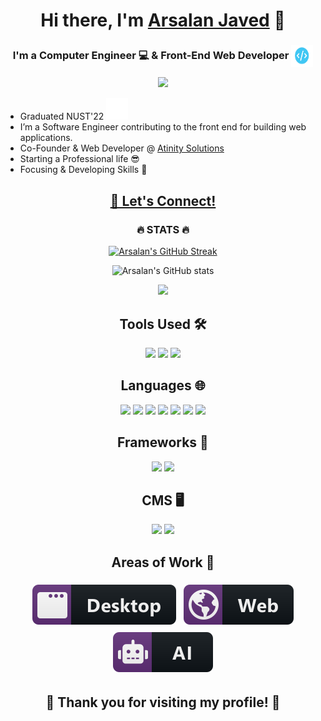 <!-- [![GitHub Streak](https://streak-stats.demolab.com/?user=Arsalan40&theme=react)](https://git.io/streak-stats) -->
<h1 align="center">Hi there, I'm <a href="https://arsalan40.github.io/ArsalanJaved/" >Arsalan Javed</a> 👋</h1>

<h3 align="center">I'm a Computer Engineer 💻 & Front-End Web Developer <img src="Images/dev.png" width="35" height="35" align="center"></h3>

<p align="center">
  <a href="https://www.linkedin.com/in/arsalan-javed40/"><img src="https://user-images.githubusercontent.com/40695548/156189387-4a94d172-b291-4e04-8521-59736c14354d.png" width="40px"/></a>
</p>

<p align="center">
  <ul>
    <li>Graduated NUST'22 <img src="Images/Graduate-Hat.png" width="35" height="35"/></li>
    <li>I’m a Software Engineer contributing to the front end for building web applications.</li>
    <li>Co-Founder & Web Developer @ <a href="https://www.linkedin.com/company/atinity-sol/">Atinity Solutions</a></li>
    <li>Starting a Professional life &#128526</li>
    <li>Focusing & Developing Skills &#127919</li>
  </ul>
</p>

<h2 align="center">
  <a href="https://linktr.ee/arsalanjaved" target="_blank" alt="Arsalan Javed">🤝 Let's Connect!</a>
</h2>

<h3 align="center">🔥 STATS 🔥</h3>
<p align="center">
  <a href="https://git.io/streak-stats">
   <img src="https://streak-stats.demolab.com/?user=Arsalan40&theme=nord"alt="Arsalan's GitHub Streak" />
  </a>
</p>

<p align="center">
  <img src="https://github-readme-stats.vercel.app/api?username=Arsalan40&show_icons=true&theme=github_dark" alt="Arsalan's GitHub stats" />
</p>

<p align="center">
  <img src="https://github-readme-stats.vercel.app/api/top-langs/?username=Arsalan40&layout=compact&theme=react&langs_count=15" />
</p>

<h2 align="center">Tools Used 🛠️</h2>

<p align="center">
  <img src="https://img.shields.io/badge/-Visual_Studio_Code-0078d7?style=for-the-badge&labelColor=black&logo=visualstudiocode&logoColor=0078d7" />
  <img src="https://img.shields.io/badge/-Visual_Studio-7f00ff?style=for-the-badge&labelColor=black&logo=visualstudio&logoColor=7f00ff" />
  <img src="https://img.shields.io/badge/-Pycharm-D6E865?style=for-the-badge&labelColor=black&logo=pycharm&logoColor=D6E865" />
</p>

<h2 align="center">Languages 🌐</h2>

<p align="center">
  <img src="https://img.shields.io/badge/-HTML-E34F26?style=for-the-badge&labelColor=black&logo=HTML5&logoColor=E34F26" />
  <img src="https://img.shields.io/badge/-CSS-1572B6?style=for-the-badge&labelColor=black&logo=CSS3&logoColor=1572B6" />
  <img src="https://img.shields.io/badge/-JavaScript-f0db4f?style=for-the-badge&labelColor=black&logo=javascript&logoColor=f0db4f" />
  <img src="https://img.shields.io/badge/-MySQL-00758f?style=for-the-badge&labelColor=black&logo=MySQL&logoColor=f29111" />
  <img src="https://img.shields.io/badge/-Git-F05032?style=for-the-badge&labelColor=black&logo=Git&logoColor=F05032" />
  <img src="https://img.shields.io/badge/-Python-3776ab?style=for-the-badge&labelColor=black&logo=python&logoColor=ffd343" />
  <img src="https://img.shields.io/badge/-Csharp-A020F0?style=for-the-badge&labelColor=black&logo=Csharp&logoColor=A020F0" />
</p>

<h2 align="center">Frameworks 🔨</h2>

<p align="center">
  <img src="https://img.shields.io/badge/-React-61DBFB?style=for-the-badge&labelColor=black&logo=react&logoColor=61DBFB" />
  <img src="https://img.shields.io/badge/-DotNet-512bd4?style=for-the-badge&labelColor=black&logo=dotnet&logoColor=512bd4" />
</p>

<h2 align="center">CMS 🖥️</h2>

<p align="center">
  <img src="https://img.shields.io/badge/-Wordpress-21759b?style=for-the-badge&labelColor=black&logo=Wordpress&logoColor=21759b" />
  <img src="https://img.shields.io/badge/-Woocommerce-96588a?style=for-the-badge&labelColor=black&logo=Woocommerce&logoColor=96588a" />
</p>

<h2 align="center">Areas of Work 🚀</h2>

<p align="center">
  <img src="https://github.com/MikeCodesDotNET/ColoredBadges/raw/master/svg/dev/misc/desktop.svg" alt="Desktop App" style="vertical-align:top; margin:6px 4px" />
  <img src="https://github.com/MikeCodesDotNET/ColoredBadges/raw/master/svg/dev/misc/web.svg" alt="Web Development" style="vertical-align:top; margin:6px 4px" />
  <img src="https://github.com/MikeCodesDotNET/ColoredBadges/raw/master/svg/dev/misc/ai.svg" alt="Artificial Intelligence" style="vertical-align:top; margin:6px 4px" />
</p>

<h2 align="center">🎉 Thank you for visiting my profile! 🎉</h2>
